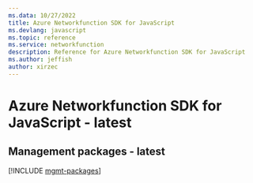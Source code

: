 ```yaml
---
ms.data: 10/27/2022
title: Azure Networkfunction SDK for JavaScript
ms.devlang: javascript
ms.topic: reference
ms.service: networkfunction
description: Reference for Azure Networkfunction SDK for JavaScript
ms.author: jeffish
author: xirzec
---
```

# Azure Networkfunction SDK for JavaScript - latest

## Management packages - latest
[!INCLUDE [mgmt-packages](networkfunction-mgmt-index.md)]